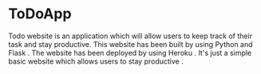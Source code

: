 # ToDoApp
Todo website is an application which will allow users to keep track of their task and stay productive. This website has been built by using Python and Flask . The website has been deployed by using Heroku . It's just a simple basic website which allows users to stay productive .
